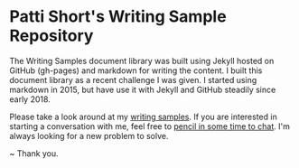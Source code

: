 # Patti Short's Writing Sample Repository

The Writing Samples document library was built using Jekyll hosted on GitHub (gh-pages) and markdown for writing the content. I built this document library as a recent challenge I was given.  I started using markdown in 2015, but have use it with Jekyll and GitHub steadily since early 2018.   

Please take a look around at my [writing samples](https://shortpatti.github.io/aboutme/). If you are interested in starting a conversation with me, feel free to [pencil in some time to chat](https://calendly.com/pattishort/15min). I'm always looking for a new problem to solve.   

~ Thank you. 